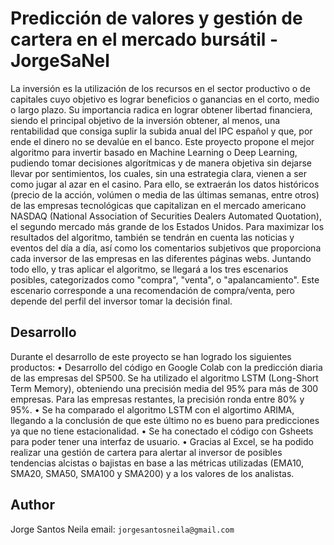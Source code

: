 # Predicción de valores y gestión de cartera en el mercado bursátil - JorgeSaNel
La inversión es la utilización de los recursos en el sector productivo o de capitales cuyo objetivo es lograr beneficios o ganancias en el corto, medio o largo plazo. Su importancia radica en lograr obtener libertad financiera, siendo el principal objetivo de la inversión obtener, al menos, una rentabilidad que consiga suplir la subida anual del IPC español y que, por ende el dinero no se devalúe en el banco. Este proyecto propone el mejor algoritmo para invertir basado en Machine Learning o Deep Learning, pudiendo tomar decisiones algorítmicas y de manera objetiva sin dejarse llevar por sentimientos, los cuales, sin una estrategia clara, vienen a ser como jugar al azar en el casino. Para ello, se extraerán los datos históricos (precio de la acción, volúmen o media de las últimas semanas, entre otros) de las empresas tecnológicas que capitalizan en el mercado americano NASDAQ (National Association of Securities Dealers Automated Quotation), el segundo mercado más grande de los Estados Unidos. Para maximizar los resultados del algoritmo, también se tendrán en cuenta las noticias y eventos del día a día, así como los comentarios subjetivos que proporciona cada inversor de las empresas en las diferentes páginas webs. Juntando todo ello, y tras aplicar el algoritmo, se llegará a los tres escenarios posibles, categorizados como "compra", "venta", o "apalancamiento". Este escenario corresponde a una recomendación de compra/venta, pero depende del perfil del inversor tomar la decisión final.

## Desarrollo
Durante el desarrollo de este proyecto se han logrado los siguientes productos:
•	Desarrollo del código en Google Colab con la predicción diaria de las empresas del SP500. Se ha utilizado el algoritmo LSTM  (Long-Short Term Memory), obteniendo una precisión media del 95% para más de 300 empresas. Para las empresas restantes, la precisión ronda entre 80% y 95%.
•	Se ha comparado el algoritmo LSTM con el algortimo ARIMA, llegando a la conclusión de que este último no es bueno para predicciones ya que no tiene estacionalidad.
•	Se ha conectado el código con Gsheets para poder tener una interfaz de usuario.
•	Gracias al Excel, se ha podido realizar una gestión de cartera para alertar al inversor de posibles tendencias alcistas o bajistas en base a las métricas utilizadas (EMA10, SMA20, SMA50, SMA100 y SMA200) y a los valores de los analistas.


## Author
Jorge Santos Neila
email: `jorgesantosneila@gmail.com`